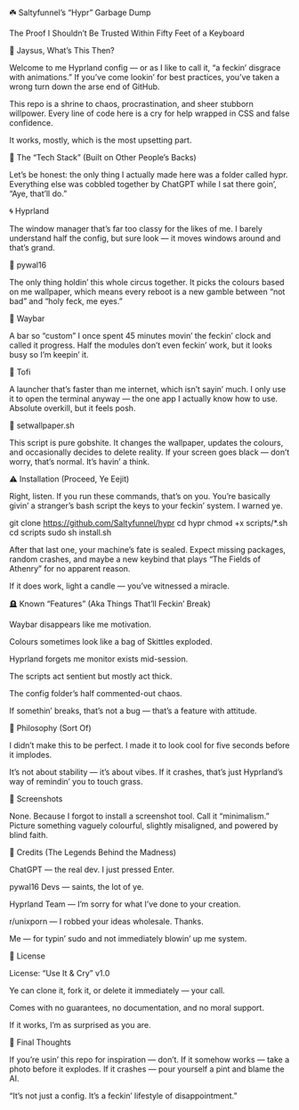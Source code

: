 ☘️ Saltyfunnel’s “Hypr” Garbage Dump

The Proof I Shouldn’t Be Trusted Within Fifty Feet of a Keyboard

💬 Jaysus, What’s This Then?

Welcome to me Hyprland config — or as I like to call it, “a feckin’ disgrace with animations.”
If you’ve come lookin’ for best practices, you’ve taken a wrong turn down the arse end of GitHub.

This repo is a shrine to chaos, procrastination, and sheer stubborn willpower.
Every line of code here is a cry for help wrapped in CSS and false confidence.

It works, mostly, which is the most upsetting part.

🧱 The “Tech Stack” (Built on Other People’s Backs)

Let’s be honest: the only thing I actually made here was a folder called hypr.
Everything else was cobbled together by ChatGPT while I sat there goin’, “Aye, that’ll do.”

🌀 Hyprland

The window manager that’s far too classy for the likes of me.
I barely understand half the config, but sure look — it moves windows around and that’s grand.

🎨 pywal16

The only thing holdin’ this whole circus together.
It picks the colours based on me wallpaper, which means every reboot is a new gamble between “not bad” and “holy feck, me eyes.”

🧱 Waybar

A bar so “custom” I once spent 45 minutes movin’ the feckin’ clock and called it progress.
Half the modules don’t even feckin’ work, but it looks busy so I’m keepin’ it.

🚀 Tofi

A launcher that’s faster than me internet, which isn’t sayin’ much.
I only use it to open the terminal anyway — the one app I actually know how to use.
Absolute overkill, but it feels posh.

🧠 setwallpaper.sh

This script is pure gobshite.
It changes the wallpaper, updates the colours, and occasionally decides to delete reality.
If your screen goes black — don’t worry, that’s normal. It’s havin’ a think.

⚠️ Installation (Proceed, Ye Eejit)

Right, listen. If you run these commands, that’s on you.
You’re basically givin’ a stranger’s bash script the keys to your feckin’ system.
I warned ye.


git clone https://github.com/Saltyfunnel/hypr
cd hypr
chmod +x scripts/*.sh
cd scripts
sudo sh install.sh

After that last one, your machine’s fate is sealed.
Expect missing packages, random crashes, and maybe a new keybind that plays “The Fields of Athenry” for no apparent reason.

If it does work, light a candle — you’ve witnessed a miracle.

🪦 Known “Features” (Aka Things That’ll Feckin’ Break)

Waybar disappears like me motivation.

Colours sometimes look like a bag of Skittles exploded.

Hyprland forgets me monitor exists mid-session.

The scripts act sentient but mostly act thick.

The config folder’s half commented-out chaos.

If somethin’ breaks, that’s not a bug — that’s a feature with attitude.

🧠 Philosophy (Sort Of)

I didn’t make this to be perfect.
I made it to look cool for five seconds before it implodes.

It’s not about stability — it’s about vibes.
If it crashes, that’s just Hyprland’s way of remindin’ you to touch grass.

📸 Screenshots

None. Because I forgot to install a screenshot tool.
Call it “minimalism.”
Picture something vaguely colourful, slightly misaligned, and powered by blind faith.

🙏 Credits (The Legends Behind the Madness)

ChatGPT — the real dev. I just pressed Enter.

pywal16 Devs — saints, the lot of ye.

Hyprland Team — I’m sorry for what I’ve done to your creation.

r/unixporn — I robbed your ideas wholesale. Thanks.

Me — for typin’ sudo and not immediately blowin’ up me system.

📜 License

License: “Use It & Cry” v1.0

Ye can clone it, fork it, or delete it immediately — your call.

Comes with no guarantees, no documentation, and no moral support.

If it works, I’m as surprised as you are.

💬 Final Thoughts

If you’re usin’ this repo for inspiration — don’t.
If it somehow works — take a photo before it explodes.
If it crashes — pour yourself a pint and blame the AI.

“It’s not just a config. It’s a feckin’ lifestyle of disappointment.”
